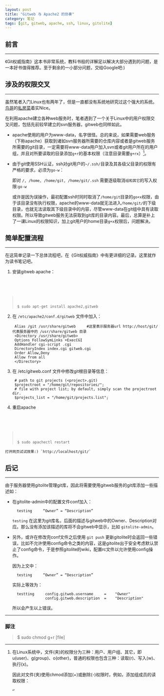 ```yaml
---
layout: post
title: "Gitweb 与 Apache2 的协奏"
category: 笔记
tags: [git, gitweb, apache, ssh, linux, gitolite]
---
```


## 前言
---

《Git权威指南》这本书非常系统，教科书般的详解足以解决大部分遇到的问题，是一本好书值得推荐。至于剩余的一小部分问题，交给Google吧:)

## 涉及的权限交叉
---

虽然笔者入门Linux也有两年了，但是一直都没有系统地研究过这个强大的系统。[鸟哥][]的[私房菜][]着实Nice。

在利用apache建立各种web服务时，笔者遇到了一个关于Linux中的用户权限交叉问题，包括先前较早建立的svn服务器，gitweb也同样如此。

- apache使用的用户为www-data，名字很怪。总的来说，如果需要web服务（下称apache）获取到诸如svn服务器所需要的仓库内容或者是gitweb服务所需要的git目录，一定需要将www-data用户加入svn或者git用户所在的用户组，并且对所要读取的目录添加`g+r`的基本权限（注意目录需要`g+rx`）[^1]。

- 由于git使用SSH认证，ssh对git用户的`~/.ssh/`目录及其各级父目录的权限有严格的要求，必须为`go-w`：

    即对 `/, /home, /home/git, /home/git/.ssh` 需要逐级取消`组和其它`的写入权限:`go-w`

    或许是因为误操作，最初配置ssh时同时取消了`/home/git`目录的`go+x`权限，由于该目录没有执行权限，apache的www-data就无法进入`/home/git/`的下级目录，也就无法读取其下级目录中的内容，尽管www-data在git组中具有读取权限。所以导致gitweb服务无法获取到git库的目录内容。最后，总算是补上了一课Linux的权限知识，加上git用户的home目录`g+x`权限后，问题解决。


## 简单配置流程
---

在这简单记录一下总体流程吧，在《Git权威指南》中有更详细的记录。这里就作为读书笔记吧。

1. 安装gitweb apache：

    <pre><code class="sh"
>$ sudo apt-get install apache2,gitweb
</code></pre>

2. 在 `/etc/apache2/conf.d/gitweb` 文件中加入：

        Alias /git /usr/share/gitweb     #这里表示服务器url http://host/git/ 代表服务器中的 /usr/share/gitweb 目录
        <Directory /usr/share/gitweb>
        Options FollowSymLinks +ExecCGI
        AddHandler cgi-script .cgi
        DirectoryIndex index.cgi gitweb.cgi
        Order Allow,Deny
        Allow from all
        </Directory>

3. 在 /etc/gitweb.conf 文件中修改git根目录等信息：

        # path to git projects (<project>.git)
        $projectroot = "/home/git/repositories/";
        # file with project list; by default, simply scan the projectroot dir.
        $projects_list = "/home/git/projects.list";

4. 重启apache

    <pre><code class="sh"
>$ sudo apachectl restart
</code></pre>

    打开网页试试效果:) `http://localhost/git/`

## 后记
---

由于服务器使用gitolite管理git库，因此将需要使用gitweb服务的git库添加一些描述如：

- 在gitolite-admin中的配置文件conf加入：

        testing     “Owner” = “Description”

    `testing` 在这里为git库名，后面的描述与gitweb中的Owner、Description对应。那么没有添加该描述的库将不会gitweb中显示，比如 `gitolite-admin`。

- 另外，或许在修改完conf文件之后使用 `git push` 更新gitolite时会返回一些错误，比如不允许使用config命令之类的内容，这是gitolite出于安全考虑默认禁止了config命令，于是参照gitolite的wiki，配置rc文件以允许使用config操作。

    因为上文中：

        testing     “Owner” = “Description”

    实际上等效为：

        testting     config.gitweb.username     =    "Owner"
                     config.gitweb.description  =    "Description"

    所以会产生以上错误。

---

### 脚注

[^1]: 在Linux系统中，文件(夹)的权限分为三种：用户、用户组、其它，即u(user)、g(group)、o(other)，普通的权限也包含三种：读取(r)、写入(w)、执行(x)。

    因此对文件(夹)使用chmod添加(+)或删除(-)权限时，例如，添加组成员的读取权限：

    <pre><code class="sh"
>$ sudo chmod g+r [file]
</code></pre>


[鸟哥]: http://linux.vbird.org
[私房菜]: http://vbird.dic.ksu.edu.tw
